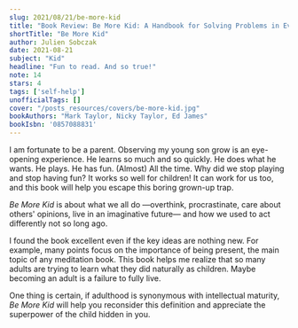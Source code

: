 ```yaml
---
slug: 2021/08/21/be-more-kid
title: "Book Review: Be More Kid: A Handbook for Solving Problems in Everyday Life"
shortTitle: "Be More Kid"
author: Julien Sobczak
date: 2021-08-21
subject: "Kid"
headline: "Fun to read. And so true!"
note: 14
stars: 4
tags: ['self-help']
unofficialTags: []
cover: "/posts_resources/covers/be-more-kid.jpg"
bookAuthors: "Mark Taylor, Nicky Taylor, Ed James"
bookIsbn: '0857088831'
---
```



I am fortunate to be a parent. Observing my young son grow is an eye-opening experience. He learns so much and so quickly. He does what he wants. He plays. He has fun. (Almost) All the time. Why did we stop playing and stop having fun? It works so well for children! It can work for us too, and this book will help you escape this boring grown-up trap.

_Be More Kid_ is about what we all do —overthink, procrastinate, care about others' opinions, live in an imaginative future— and how we used to act differently not so long ago.

I found the book excellent even if the key ideas are nothing new. For example, many points focus on the importance of being present, the main topic of any meditation book. This book helps me realize that so many adults are trying to learn what they did naturally as children. Maybe becoming an adult is a failure to fully live.

One thing is certain, if adulthood is synonymous with intellectual maturity, _Be More Kid_ will help you reconsider this definition and appreciate the superpower of the child hidden in you.



